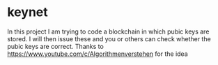 # keynet
In this project I am trying to code a blockchain in which pubic keys are stored. I will then issue these and you or others can check whether the pubic keys are correct. Thanks to https://www.youtube.com/c/Algorithmenverstehen for the idea
